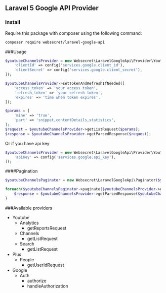 ## Laravel 5 Google API Provider

### Install

Require this package with composer using the following command:

```bash
composer require websecret/laravel-google-api
```

###Usage

```php
$youtubeChannelsProvider = new Websecret\LaravelGoogleApi\Provider\Youtube\Channels([
    'clientId' => config('services.google.client_id'),
    'clientSecret' => config('services.google.client_secret'),
]);

$youtubeChannelsProvider->setTokenAndRefreshIfNeeded([
    'access_token' => 'your access token',
    'refresh_token' => 'your refresh token',
    'expires' => 'time when token expires',
]);

$params = [
    'mine' => 'true',
    'part' => 'snippet,contentDetails,statistics',
];
$request = $youtubeChannelsProvider->getListRequest($params);
$response = $youtubeChannelsProvider->getParsedResponse($request);
```

Or if you have api key

```php
$youtubeChannelsProvider = new Websecret\LaravelGoogleApi\Provider\Youtube\Channels([
    'apiKey' => config('services.google.api_key'),
]);
```

####Pagination
```php
$youtubeChannelsPaginator = new Websecret\LaravelGoogleApi\Paginator($youtubeChannelsProvider);

foreach($youtubeChannelsPaginator->paginate($youtubeChannelsProvider->getListRequest($params)) as $youtubeChannelsRequest) {
    $response = $youtubeChannelsProvider->getParsedResponse($youtubeChannelsRequest); 
}       
```

###Available providers

* Youtube
    * Analytics
        *   getReportsRequest
    * Channels
        *   getListRequest
    * Search
        *   getListRequest
* Plus
    * People
        * getUserIdRequest
* Google
    * Auth
        * authorize
        * handleAuthorization

